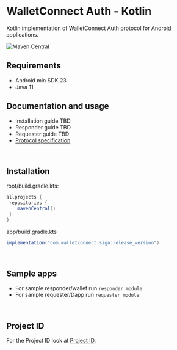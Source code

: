 # **WalletConnect Auth - Kotlin**

Kotlin implementation of WalletConnect Auth protocol for Android applications.

![Maven Central](https://img.shields.io/maven-central/v/com.walletconnect/sign)

## Requirements

* Android min SDK 23
* Java 11

## Documentation and usage

* Installation guide TBD
* Responder guide TBD
* Requester guide TBD
* [Protocol specification](https://docs.walletconnect.com/2.0/specs/auth/)

&nbsp;

## Installation

root/build.gradle.kts:

```gradle
allprojects {
 repositories {
    mavenCentral()
 }
}
```

app/build.gradle.kts

```gradle
implementation("com.walletconnect:sign:release_version")
```

&nbsp;

## Sample apps

* For sample responder/wallet run `responder module`
* For sample requester/Dapp run `requester module`

&nbsp;

## Project ID

For the Project ID look at [Project ID](https://walletconnect.com/).
